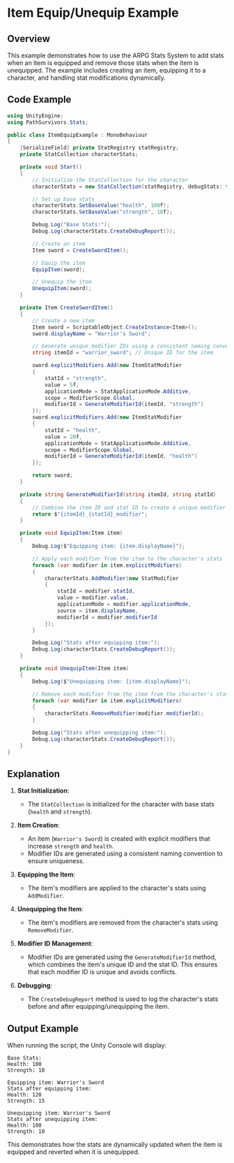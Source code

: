# Item Equip/Unequip Example

## Overview

This example demonstrates how to use the ARPG Stats System to add stats when an item is equipped and remove those stats when the item is unequipped. The example includes creating an item, equipping it to a character, and handling stat modifications dynamically.

## Code Example

```csharp
using UnityEngine;
using PathSurvivors.Stats;

public class ItemEquipExample : MonoBehaviour
{
    [SerializeField] private StatRegistry statRegistry;
    private StatCollection characterStats;

    private void Start()
    {
        // Initialize the StatCollection for the character
        characterStats = new StatCollection(statRegistry, debugStats: true, ownerName: "Player");

        // Set up base stats
        characterStats.SetBaseValue("health", 100f);
        characterStats.SetBaseValue("strength", 10f);

        Debug.Log("Base Stats:");
        Debug.Log(characterStats.CreateDebugReport());

        // Create an item
        Item sword = CreateSwordItem();

        // Equip the item
        EquipItem(sword);

        // Unequip the item
        UnequipItem(sword);
    }

    private Item CreateSwordItem()
    {
        // Create a new item
        Item sword = ScriptableObject.CreateInstance<Item>();
        sword.displayName = "Warrior's Sword";

        // Generate unique modifier IDs using a consistent naming convention
        string itemId = "warrior_sword"; // Unique ID for the item

        sword.explicitModifiers.Add(new ItemStatModifier
        {
            statId = "strength",
            value = 5f,
            applicationMode = StatApplicationMode.Additive,
            scope = ModifierScope.Global,
            modifierId = GenerateModifierId(itemId, "strength")
        });
        sword.explicitModifiers.Add(new ItemStatModifier
        {
            statId = "health",
            value = 20f,
            applicationMode = StatApplicationMode.Additive,
            scope = ModifierScope.Global,
            modifierId = GenerateModifierId(itemId, "health")
        });

        return sword;
    }

    private string GenerateModifierId(string itemId, string statId)
    {
        // Combine the item ID and stat ID to create a unique modifier ID
        return $"{itemId}_{statId}_modifier";
    }

    private void EquipItem(Item item)
    {
        Debug.Log($"Equipping item: {item.displayName}");

        // Apply each modifier from the item to the character's stats
        foreach (var modifier in item.explicitModifiers)
        {
            characterStats.AddModifier(new StatModifier
            {
                statId = modifier.statId,
                value = modifier.value,
                applicationMode = modifier.applicationMode,
                source = item.displayName,
                modifierId = modifier.modifierId
            });
        }

        Debug.Log("Stats after equipping item:");
        Debug.Log(characterStats.CreateDebugReport());
    }

    private void UnequipItem(Item item)
    {
        Debug.Log($"Unequipping item: {item.displayName}");

        // Remove each modifier from the item from the character's stats
        foreach (var modifier in item.explicitModifiers)
        {
            characterStats.RemoveModifier(modifier.modifierId);
        }

        Debug.Log("Stats after unequipping item:");
        Debug.Log(characterStats.CreateDebugReport());
    }
}
```

## Explanation

1. **Stat Initialization**:
   - The `StatCollection` is initialized for the character with base stats (`health` and `strength`).

2. **Item Creation**:
   - An item (`Warrior's Sword`) is created with explicit modifiers that increase `strength` and `health`.
   - Modifier IDs are generated using a consistent naming convention to ensure uniqueness.

3. **Equipping the Item**:
   - The item's modifiers are applied to the character's stats using `AddModifier`.

4. **Unequipping the Item**:
   - The item's modifiers are removed from the character's stats using `RemoveModifier`.

5. **Modifier ID Management**:
   - Modifier IDs are generated using the `GenerateModifierId` method, which combines the item's unique ID and the stat ID. This ensures that each modifier ID is unique and avoids conflicts.

6. **Debugging**:
   - The `CreateDebugReport` method is used to log the character's stats before and after equipping/unequipping the item.

## Output Example

When running the script, the Unity Console will display:

```
Base Stats:
Health: 100
Strength: 10

Equipping item: Warrior's Sword
Stats after equipping item:
Health: 120
Strength: 15

Unequipping item: Warrior's Sword
Stats after unequipping item:
Health: 100
Strength: 10
```

This demonstrates how the stats are dynamically updated when the item is equipped and reverted when it is unequipped.